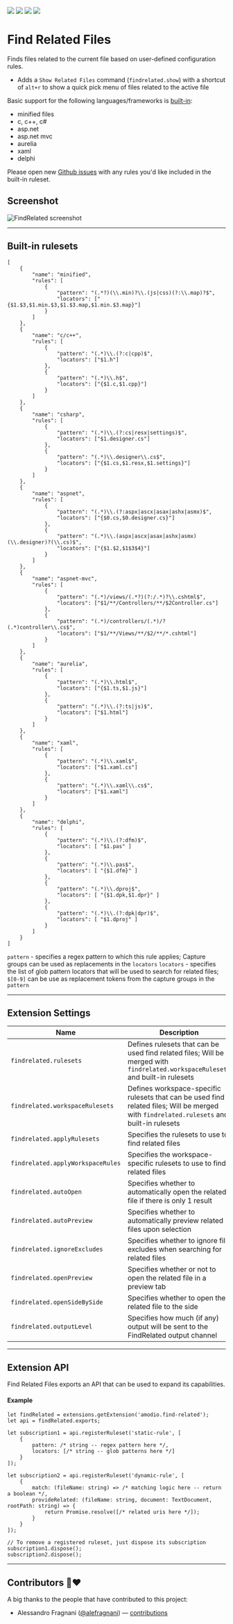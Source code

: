 [![](https://vsmarketplacebadges.dev/version-short/amodio.find-related.svg)](https://marketplace.visualstudio.com/items?itemName=amodio.find-related)
[![](https://vsmarketplacebadges.dev/downloads-short/amodio.find-related.svg)](https://marketplace.visualstudio.com/items?itemName=amodio.find-related)
[![](https://vsmarketplacebadges.dev/rating-short/amodio.find-related.svg)](https://marketplace.visualstudio.com/items?itemName=amodio.find-related)
[![](https://img.shields.io/badge/vscode--dev--community-find--related--files-blue.svg?logo=slack&labelColor=555555)](https://vscode-slack.amod.io)

# Find Related Files

Finds files related to the current file based on user-defined configuration rules.

- Adds a `Show Related Files` command (`findrelated.show`) with a shortcut of `alt+r` to show a quick pick menu of files related to the active file

Basic support for the following languages/frameworks is [built-in](#built-in-rulesets):

- minified files
- c, c++, c#
- asp.net
- asp.net mvc
- aurelia
- xaml
- delphi

Please open new [Github issues](https://github.com/eamodio/vscode-find-related/issues) with any rules you'd like included in the built-in ruleset.

## Screenshot

![FindRelated screenshot](https://raw.githubusercontent.com/eamodio/vscode-find-related/master/images/screenshot.png)

---

## Built-in rulesets

```
[
	{
		"name": "minified",
		"rules": [
			{
				"pattern": "(.*?)(\\.min)?\\.(js|css)(?:\\.map)?$",
				"locators": ["{$1.$3,$1.min.$3,$1.$3.map,$1.min.$3.map}"]
			}
		]
	},
	{
		"name": "c/c++",
		"rules": [
			{
				"pattern": "(.*)\\.(?:c|cpp)$",
				"locators": ["$1.h"]
			},
			{
				"pattern": "(.*)\\.h$",
				"locators": ["{$1.c,$1.cpp}"]
			}
		]
	},
	{
		"name": "csharp",
		"rules": [
			{
				"pattern": "(.*)\\.(?:cs|resx|settings)$",
				"locators": ["$1.designer.cs"]
			},
			{
				"pattern": "(.*)\\.designer\\.cs$",
				"locators": ["{$1.cs,$1.resx,$1.settings}"]
			}
		]
	},
	{
		"name": "aspnet",
		"rules": [
			{
				"pattern": "(.*)\\.(?:aspx|ascx|asax|ashx|asmx)$",
				"locators": ["{$0.cs,$0.designer.cs}"]
			},
			{
				"pattern": "(.*)\\.(aspx|ascx|asax|ashx|asmx)(\\.designer)?(\\.cs)$",
				"locators": ["{$1.$2,$1$3$4}"]
			}
		]
	},
	{
		"name": "aspnet-mvc",
		"rules": [
			{
				"pattern": "(.*)/views/(.*?)(?:/.*)?\\.cshtml$",
				"locators": ["$1/**/Controllers/**/$2Controller.cs"]
			},
			{
				"pattern": "(.*)/controllers/(.*)/?(.*)controller\\.cs$",
				"locators": ["$1/**/Views/**/$2/**/*.cshtml"]
			}
		]
	},
	{
		"name": "aurelia",
		"rules": [
			{
				"pattern": "(.*)\\.html$",
				"locators": ["{$1.ts,$1.js}"]
			},
			{
				"pattern": "(.*)\\.(?:ts|js)$",
				"locators": ["$1.html"]
			}
		]
	},
	{
		"name": "xaml",
		"rules": [
			{
				"pattern": "(.*)\\.xaml$",
				"locators": ["$1.xaml.cs"]
			},
			{
				"pattern": "(.*)\\.xaml\\.cs$",
				"locators": ["$1.xaml"]
			}
		]
	},
	{
		"name": "delphi",
		"rules": [
			{
				"pattern": "(.*)\\.(?:dfm)$",
				"locators": [ "$1.pas" ]
			},
			{
				"pattern": "(.*)\\.pas$",
				"locators": [ "{$1.dfm}" ]
			},
			{
				"pattern": "(.*)\\.dproj$",
				"locators": [ "{$1.dpk,$1.dpr}" ]
			},
			{
				"pattern": "(.*)\\.(?:dpk|dpr)$",
				"locators": [ "$1.dproj" ]
			}
		]
	}
]
```

`pattern` - specifies a regex pattern to which this rule applies; Capture groups can be used as replacements in the `locators`
`locators` - specifies the list of glob pattern locators that will be used to search for related files; `$[0-9]` can be use as replacement tokens from the capture groups in the `pattern`

---

## Extension Settings

| Name                              | Description                                                                                                                               |
| --------------------------------- | ----------------------------------------------------------------------------------------------------------------------------------------- |
| `findrelated.rulesets`            | Defines rulesets that can be used find related files; Will be merged with `findrelated.workspaceRulesets` and built-in rulesets           |
| `findrelated.workspaceRulesets`   | Defines workspace-specific rulesets that can be used find related files; Will be merged with `findrelated.rulesets` and built-in rulesets |
| `findrelated.applyRulesets`       | Specifies the rulesets to use to find related files                                                                                       |
| `findrelated.applyWorkspaceRules` | Specifies the workspace-specific rulesets to use to find related files                                                                    |
| `findrelated.autoOpen`            | Specifies whether to automatically open the related file if there is only 1 result                                                        |
| `findrelated.autoPreview`         | Specifies whether to automatically preview related files upon selection                                                                   |
| `findrelated.ignoreExcludes`      | Specifies whether to ignore file excludes when searching for related files                                                                |
| `findrelated.openPreview`         | Specifies whether or not to open the related file in a preview tab                                                                        |
| `findrelated.openSideBySide`      | Specifies whether to open the related file to the side                                                                                    |
| `findrelated.outputLevel`         | Specifies how much (if any) output will be sent to the FindRelated output channel                                                         |

---

## Extension API

Find Related Files exports an API that can be used to expand its capabilities.

#### Example

```
let findRelated = extensions.getExtension('amodio.find-related');
let api = findRelated.exports;

let subscription1 = api.registerRuleset('static-rule', [
	{
		pattern: /* string -- regex pattern here */,
		locators: [/* string -- glob patterns here */]
	}
]);

let subscription2 = api.registerRuleset('dynamic-rule', [
	{
		match: (fileName: string) => /* matching logic here -- return a boolean */,
		provideRelated: (fileName: string, document: TextDocument, rootPath: string) => {
			return Promise.resolve([/* related uris here */]);
		}
	}
]);

// To remove a registered ruleset, just dispose its subscription
subscription1.dispose();
subscription2.dispose();
```

---

## Contributors &#x1F64F;&#x2764;

A big thanks to the people that have contributed to this project:

- Alessandro Fragnani ([@alefragnani](https://github.com/alefragnani)) &mdash; [contributions](https://github.com/eamodio/vscode-find-related/commits?author=alefragnani)
